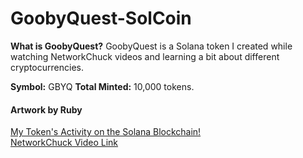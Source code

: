 # GoobyQuest-SolCoin
**What is GoobyQuest?** 
GoobyQuest is a Solana token I created while watching NetworkChuck videos and learning a bit about different cryptocurrencies.

**Symbol:** GBYQ
**Total Minted:** 10,000 tokens.

#### Artwork by Ruby

<a href="https://solana.surf/token/EURHdYFwnvZRKvggooS8Wgmp34L5L7T16kmN5971da71">My Token's Activity on the Solana Blockchain!</a><br>
<a href="https://www.youtube.com/watch?v=befUVytFC80&t=651s">NetworkChuck Video Link</a>
